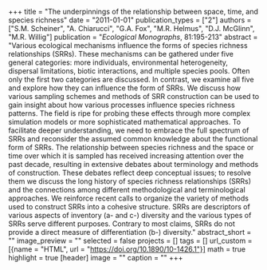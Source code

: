 +++
title = "The underpinnings of the relationship between space, time, and species richness"
date = "2011-01-01"
publication_types = ["2"]
authors = ["S.M. Scheiner", "A. Chiarucci", "G.A. Fox", "M.R. Helmus", "D.J. McGlinn", "M.R. Willig"]
publication = "_Ecological Monographs_, 81:195-213"
abstract = "Various ecological mechanisms influence the forms of species richness relationships (SRRs). These mechanisms can be gathered under five general categories: more individuals, environmental heterogeneity, dispersal limitations, biotic interactions, and multiple species pools. Often only the first two categories are discussed. In contrast, we examine all five and explore how they can influence the form of SRRs. We discuss how various sampling schemes and methods of SRR construction can be used to gain insight about how various processes influence species richness patterns. The field is ripe for probing these effects through more complex simulation models or more sophisticated mathematical approaches. To facilitate deeper understanding, we need to embrace the full spectrum of SRRs and reconsider the assumed common knowledge about the functional form of SRRs. The relationship between species richness and the space or time over which it is sampled has received increasing attention over the past decade, resulting in extensive debates about terminology and methods of construction. These debates reflect deep conceptual issues; to resolve them we discuss the long history of species richness relationships (SRRs) and the connections among different methodological and terminological approaches. We reinforce recent calls to organize the variety of methods used to construct SRRs into a cohesive structure. SRRs are descriptors of various aspects of inventory (a- and c-) diversity and the various types of SRRs serve different purposes. Contrary to most claims, SRRs do not provide a direct measure of differentiation (b-) diversity."
abstract_short = ""
image_preview = ""
selected = false
projects = []
tags = []
url_custom = [{name = "HTML", url = "https://doi.org/10.1890/10-1426.1"}]
math = true
highlight = true
[header]
image = ""
caption = ""
+++
